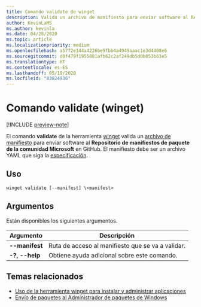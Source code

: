 ```yaml
---
title: Comando validate de winget
description: Valida un archivo de manifiesto para enviar software al Repositorio de manifiestos de paquete de la comunidad Microsoft en GitHub.
author: KevinLaMS
ms.author: kevinla
ms.date: 04/28/2020
ms.topic: article
ms.localizationpriority: medium
ms.openlocfilehash: a5772e144a4226be9fbb4a4949aaac1e3d4408e6
ms.sourcegitcommit: d0f479f1955881afb62c2af249db5d0b053b63e5
ms.translationtype: HT
ms.contentlocale: es-ES
ms.lasthandoff: 05/19/2020
ms.locfileid: "83824936"
---
```

# <a name="validate-command-winget"></a>Comando validate (winget)

[!INCLUDE [preview-note](../../includes/package-manager-preview.md)]

El comando **validate** de la herramienta [winget](index.md) valida un [archivo de manifiesto](../package/manifest.md) para enviar software al **Repositorio de manifiestos de paquete de la comunidad Microsoft** en GitHub. El manifiesto debe ser un archivo YAML que siga la [especificación](https://github.com/microsoft/winget-pkgs/YamlSpec.md).

## <a name="usage"></a>Uso

`winget validate [--manifest] \<manifest>`

## <a name="arguments"></a>Argumentos

Están disponibles los siguientes argumentos.

| Argumento  | Descripción |
|--------------|-------------|
| **--manifest** |  Ruta de acceso al manifiesto que se va a validar. |
| **-?, --help** |  Obtiene ayuda adicional sobre este comando. |

## <a name="related-topics"></a>Temas relacionados

* [Uso de la herramienta winget para instalar y administrar aplicaciones](index.md)
* [Envío de paquetes al Administrador de paquetes de Windows](../package/index.md)
